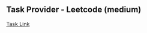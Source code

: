## Task Provider - Leetcode (medium)

[Task Link](https://leetcode.com/problems/maximal-square/description/)